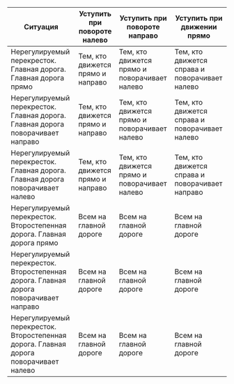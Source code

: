 | Ситуация                                 | Уступить при повороте налево | Уступить при повороте направо | Уступить при движении прямо |
|------------------------------------------|------------------------------|------------------------------|-----------------------------|
| Нерегулируемый перекресток. Главная дорога. Главная дорога прямо        | Тем, кто движется прямо и направо | Тем, кто движется прямо и поворачивает налево | Тем, кто движется справа и поворачивает налево |
| Нерегулируемый перекресток. Главная дорога. Главная дорога поворачивает направо | Тем, кто движется прямо и направо | Тем, кто движется прямо и поворачивает налево | Тем, кто движется справа и поворачивает налево |
| Нерегулируемый перекресток. Главная дорога. Главная дорога поворачивает налево | Тем, кто движется прямо и направо | Тем, кто движется прямо и поворачивает налево | Тем, кто движется справа и поворачивает направо |
| Нерегулируемый перекресток. Второстепенная дорога. Главная дорога прямо   | Всем на главной дороге      | Всем на главной дороге      | Всем на главной дороге     |
| Нерегулируемый перекресток. Второстепенная дорога. Главная дорога поворачивает направо | Всем на главной дороге | Всем на главной дороге | Всем на главной дороге |
| Нерегулируемый перекресток. Второстепенная дорога. Главная дорога поворачивает налево  | Всем на главной дороге | Всем на главной дороге | Всем на главной дороге |
